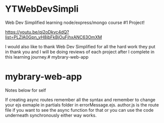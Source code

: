 # YTWebDevSimpli
Web Dev Simplified learning node/express/mongo course #1 Project!

https://youtu.be/qj2oDkvc4dQ?list=PLZlA0Gpn_vH8jbFkBjOuFjhxANC63OmXM

I would also like to thank Web Dev Simplified for all the hard work they put in thank you and I will be doing reviews of each project after I complete in this learning journey.# mybrary-web-app
# mybrary-web-app

Notes below for self

If creating async routes remember all the syntax and remember to change your ejs exmaple in partials folder in errorMessage.ejs. author.js is the route file if you want to see the async function for that or you can use the code underneath synchronously either way works.
